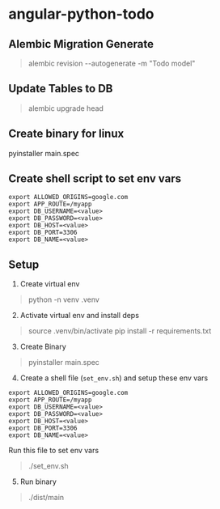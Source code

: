 # angular-python-todo

## Alembic Migration Generate
> alembic revision --autogenerate -m "Todo model"

## Update Tables to DB
> alembic upgrade head

## Create binary for linux
pyinstaller main.spec

## Create shell script to set env vars
```
export ALLOWED_ORIGINS=google.com
export APP_ROUTE=/myapp
export DB_USERNAME=<value>
export DB_PASSWORD=<value>
export DB_HOST=<value>
export DB_PORT=3306
export DB_NAME=<value>
```

## Setup
1. Create virtual env
> python -n venv .venv

2. Activate virtual env and install deps
> source .venv/bin/activate
> pip install -r requirements.txt

3. Create Binary
> pyinstaller main.spec

4. Create a shell file (`set_env.sh`) and setup these env vars
```
export ALLOWED_ORIGINS=google.com
export APP_ROUTE=/myapp
export DB_USERNAME=<value>
export DB_PASSWORD=<value>
export DB_HOST=<value>
export DB_PORT=3306
export DB_NAME=<value>
```
Run this file to set env vars
> ./set_env.sh

5. Run binary
> ./dist/main